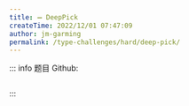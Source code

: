 ```yaml
---
title: ➖ DeepPick
createTime: 2022/12/01 07:47:09
author: jm-garming
permalink: /type-challenges/hard/deep-pick/
---
```


::: info 题目
Github: []()

```ts

```

:::
